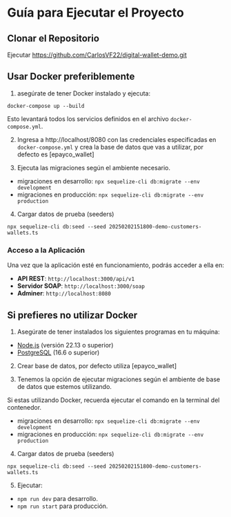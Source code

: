 # Guía para Ejecutar el Proyecto

## Clonar el Repositorio

Ejecutar https://github.com/CarlosVF22/digital-wallet-demo.git

## Usar Docker preferiblemente

1. asegúrate de tener Docker instalado y ejecuta:

`docker-compose up --build`

Esto levantará todos los servicios definidos en el archivo `docker-compose.yml`.

2. Ingresa a http://localhost/8080 con las credenciales especificadas en `docker-compose.yml` y crea la base de datos que vas a utilizar, por defecto es [epayco_wallet]

3. Ejecuta las migraciones según el ambiente necesario.

-   migraciones en desarrollo: `npx sequelize-cli db:migrate --env development`
-   migraciones en producción: `npx sequelize-cli db:migrate --env production`

4. Cargar datos de prueba (seeders)

`npx sequelize-cli db:seed --seed 20250202151800-demo-customers-wallets.ts`

### Acceso a la Aplicación

Una vez que la aplicación esté en funcionamiento, podrás acceder a ella en:

-   **API REST**: `http://localhost:3000/api/v1`
-   **Servidor SOAP**: `http://localhost:3000/soap`
-   **Adminer**: `http://localhost:8080`

## Si prefieres no utilizar Docker

1. Asegúrate de tener instalados los siguientes programas en tu máquina:

-   [Node.js](https://nodejs.org/) (versión 22.13 o superior)
-   [PostgreSQL](https://www.postgresql.org/) (16.6 o superior)

2. Crear base de datos, por defecto utiliza [epayco_wallet]

3. Tenemos la opción de ejecutar migraciones según el ambiente de base de datos que estemos utilizando.

Si estas utilizando Docker, recuerda ejecutar el comando en la terminal del contenedor.

-   migraciones en desarrollo: `npx sequelize-cli db:migrate --env development`
-   migraciones en producción: `npx sequelize-cli db:migrate --env production`

4. Cargar datos de prueba (seeders)

`npx sequelize-cli db:seed --seed 20250202151800-demo-customers-wallets.ts`

5. Ejecutar:

-   `npm run dev` para desarrollo.
-   `npm run start` para producción.
